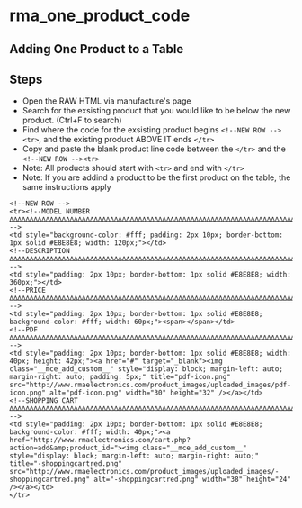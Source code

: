 # rma_one_product_code

## Adding One Product to a Table

## Steps

* Open the RAW HTML via manufacture's page
* Search for the exsisting product that you would like to be below the new product. (Ctrl+F to search)
* Find where the code for the exsisting product begins ```<!--NEW ROW --> <tr>```, and the existing product ABOVE IT ends ``` </tr> ```
* Copy and paste the blank product line code between the ``` </tr> ``` and the ```<!--NEW ROW --><tr>```
* Note: All products should start with ```<tr>``` and end with   ``` </tr> ```
* Note: If you are addind a product to be the first product on the table, the same instructions apply


``` 
<!--NEW ROW -->
<tr><!--MODEL NUMBER ∆∆∆∆∆∆∆∆∆∆∆∆∆∆∆∆∆∆∆∆∆∆∆∆∆∆∆∆∆∆∆∆∆∆∆∆∆∆∆∆∆∆∆∆∆∆∆∆∆∆∆∆∆∆∆∆∆∆∆∆∆∆∆∆∆∆∆∆∆∆∆∆∆ -->
<td style="background-color: #fff; padding: 2px 10px; border-bottom: 1px solid #E8E8E8; width: 120px;"></td>
<!--DESCRIPTION ∆∆∆∆∆∆∆∆∆∆∆∆∆∆∆∆∆∆∆∆∆∆∆∆∆∆∆∆∆∆∆∆∆∆∆∆∆∆∆∆∆∆∆∆∆∆∆∆∆∆∆∆∆∆∆∆∆∆∆∆∆∆∆∆∆∆∆∆∆∆∆∆∆ -->
<td style="padding: 2px 10px; border-bottom: 1px solid #E8E8E8; width: 360px;"></td>
<!--PRICE ∆∆∆∆∆∆∆∆∆∆∆∆∆∆∆∆∆∆∆∆∆∆∆∆∆∆∆∆∆∆∆∆∆∆∆∆∆∆∆∆∆∆∆∆∆∆∆∆∆∆∆∆∆∆∆∆∆∆∆∆∆∆∆∆∆∆∆∆∆∆∆∆∆∆∆∆∆∆∆∆ -->
<td style="padding: 2px 10px; border-bottom: 1px solid #E8E8E8; background-color: #fff; width: 60px;"><span></span></td>
<!--PDF ∆∆∆∆∆∆∆∆∆∆∆∆∆∆∆∆∆∆∆∆∆∆∆∆∆∆∆∆∆∆∆∆∆∆∆∆∆∆∆∆∆∆∆∆∆∆∆∆∆∆∆∆∆∆∆∆∆∆∆∆∆∆∆∆∆∆∆∆∆∆∆∆∆ -->
<td style="padding: 2px 10px; border-bottom: 1px solid #E8E8E8; width: 40px; height: 42px;"><a href="#" target="_blank"><img class="__mce_add_custom__" style="display: block; margin-left: auto; margin-right: auto; padding: 5px;" title="pdf-icon.png" src="http://www.rmaelectronics.com/product_images/uploaded_images/pdf-icon.png" alt="pdf-icon.png" width="30" height="32" /></a></td>
<!--SHOPPING CART ∆∆∆∆∆∆∆∆∆∆∆∆∆∆∆∆∆∆∆∆∆∆∆∆∆∆∆∆∆∆∆∆∆∆∆∆∆∆∆∆∆∆∆∆∆∆∆∆∆∆∆∆∆∆∆∆∆∆∆∆∆∆∆∆∆∆∆∆∆∆∆∆ -->
<td style="padding: 2px 10px; border-bottom: 1px solid #E8E8E8; background-color: #fff; width: 40px;"><a href="http://www.rmaelectronics.com/cart.php?action=add&amp;product_id="><img class="__mce_add_custom__" style="display: block; margin-left: auto; margin-right: auto;" title="-shoppingcartred.png" src="http://www.rmaelectronics.com/product_images/uploaded_images/-shoppingcartred.png" alt="-shoppingcartred.png" width="38" height="24" /></a></td>
</tr>
```



